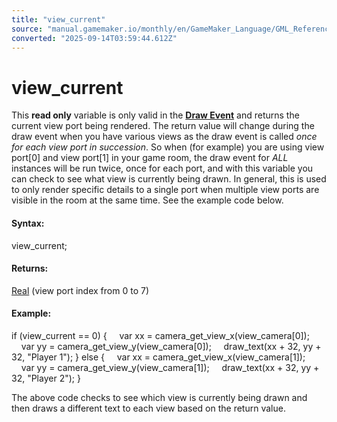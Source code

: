 ```yaml
---
title: "view_current"
source: "manual.gamemaker.io/monthly/en/GameMaker_Language/GML_Reference/Cameras_And_Display/Cameras_And_Viewports/view_current.htm"
converted: "2025-09-14T03:59:44.612Z"
---
```


# view\_current

This **read only** variable is only valid in the [**Draw Event**](../../../../The_Asset_Editors/Object_Properties/Draw_Events.md) and returns the current view port being rendered. The return value will change during the draw event when you have various views as the draw event is called _once for each view port in succession_. So when (for example) you are using view port\[0\] and view port\[1\] in your game room, the draw event for _ALL_ instances will be run twice, once for each port, and with this variable you can check to see what view is currently being drawn. In general, this is used to only render specific details to a single port when multiple view ports are visible in the room at the same time. See the example code below.

#### Syntax:

view\_current;

#### Returns:

[Real](../../../GML_Overview/Data_Types.md) (view port index from 0 to 7)

#### Example:

if (view\_current == 0)
{
    var xx = camera\_get\_view\_x(view\_camera\[0\]);
    var yy = camera\_get\_view\_y(view\_camera\[0\]);
    draw\_text(xx + 32, yy + 32, "Player 1");
}
else
{
    var xx = camera\_get\_view\_x(view\_camera\[1\]);
    var yy = camera\_get\_view\_y(view\_camera\[1\]);
    draw\_text(xx + 32, yy + 32, "Player 2");
}

The above code checks to see which view is currently being drawn and then draws a different text to each view based on the return value.